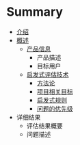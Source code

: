 # Summary

* [介绍](README.md)
* [概述](概述.md)
    * [产品信息](产品信息.md)
        * 产品描述
        * 目标用户
    * [启发式评估技术](启发式评估技术.md)
        * [方法论](方法论.md)
        * [项目相关目标](项目相关目标.md)
        * [启发式规则](启发式规则.md)
        * [问题的优先级](问题的优先级.md)
* 详细结果
    * 评估结果概要
    * 问题描述

